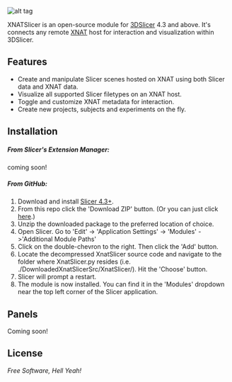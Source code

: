 ![alt tag](https://raw.github.com/skumar221/XNATSlicer/master/XnatSlicer/Resources/Icons/XNATSlicer-MainIcon.png)


XNATSlicer is an open-source module for [3DSlicer](http://www.slicer.org/) 4.3 and above.  It's connects any remote [XNAT](http://www.xnat.org/) host for interaction and visualization within 3DSlicer.


Features
----
* Create and manipulate Slicer scenes hosted on XNAT using both Slicer data and XNAT data.
* Visualize all supported Slicer filetypes on an XNAT host.
* Toggle and customize XNAT metadata for interaction.
* Create new projects, subjects and experiments on the fly.



Installation
--------------

##### From Slicer's Extension Manager:

coming soon!


##### From GitHub:

1. Download and install [Slicer 4.3+](http://download.slicer.org).
2. From this repo click the 'Download ZIP' button.  (Or you can just click [here](https://github.com/skumar221/XNATSlicer/archive/master.zip).)
3. Unzip the downloaded package to the preferred location of choice.
4. Open Slicer.  Go to 'Edit' -> 'Application Settings' -> 'Modules' ->'Additional Module Paths'
5. Click on the double-chevron to the right.  Then click the 'Add' button.
6. Locate the decompressed XnatSlicer source code and navigate to the folder where XnatSlicer.py resides (i.e. ./DownloadedXnatSlicerSrc/XnatSlicer/).  Hit the 'Choose' button.
7. Slicer will prompt a restart.
8. The module is now installed.  You can find it in the 'Modules' dropdown near the top left corner of the Slicer application.


Panels
--------------
Coming soon!


License
----

*Free Software, Hell Yeah!*
  
    